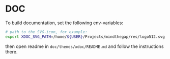 # DOC

To build documentation, set the following env-variables:

```bash
# path to the SVG-icon, for example:
export XDOC_SVG_PATH=/home/${USER}/Projects/mindthegap/res/logo512.svg
```

then open readme in `doc/themes/xdoc/README.md` and follow the instructions there.
